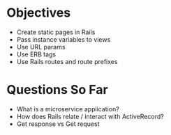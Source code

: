 # Objectives 

- Create static pages in Rails
- Pass instance variables to views
- Use URL params
- Use ERB tags
- Use Rails routes and route prefixes


# Questions So Far
- What is a microservice application?
- How does Rails relate / interact with ActiveRecord?
- Get response vs Get request